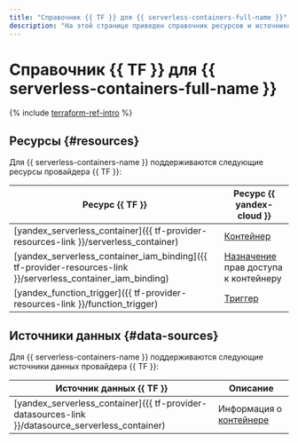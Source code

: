 ```yaml
---
title: "Справочник {{ TF }} для {{ serverless-containers-full-name }}"
description: "На этой странице приведен справочник ресурсов и источников данных провайдера {{ TF }}, которые поддерживаются для сервиса {{ serverless-containers-name }}."
---
```


# Справочник {{ TF }} для {{ serverless-containers-full-name }}

{% include [terraform-ref-intro](../_includes/terraform-ref-intro.md) %}

## Ресурсы {#resources}

Для {{ serverless-containers-name }} поддерживаются следующие ресурсы провайдера {{ TF }}:

| **Ресурс {{ TF }}** | **Ресурс {{ yandex-cloud }}** |
| --- | --- |
| [yandex_serverless_container]({{ tf-provider-resources-link }}/serverless_container) | [Контейнер](./concepts/container.md) |
| [yandex_serverless_container_iam_binding]({{ tf-provider-resources-link }}/serverless_container_iam_binding) | [Назначение](../iam/concepts/access-control/index.md#access-bindings) прав доступа к контейнеру |
| [yandex_function_trigger]({{ tf-provider-resources-link }}/function_trigger) | [Триггер](./concepts/trigger/index.md) |

## Источники данных {#data-sources}

Для {{ serverless-containers-name }} поддерживаются следующие источники данных провайдера {{ TF }}:

| **Источник данных {{ TF }}** | **Описание** |
| --- | --- |
| [yandex_serverless_container]({{ tf-provider-datasources-link }}/datasource_serverless_container) | Информация о [контейнере](./concepts/container.md) |